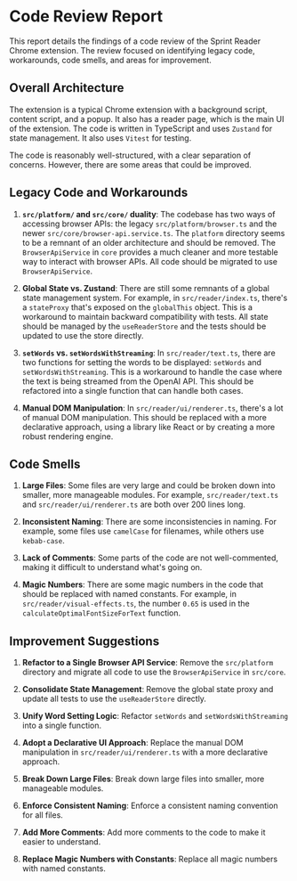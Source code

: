
# Code Review Report

This report details the findings of a code review of the Sprint Reader Chrome extension. The review focused on identifying legacy code, workarounds, code smells, and areas for improvement.

## Overall Architecture

The extension is a typical Chrome extension with a background script, content script, and a popup. It also has a reader page, which is the main UI of the extension. The code is written in TypeScript and uses `Zustand` for state management. It also uses `Vitest` for testing.

The code is reasonably well-structured, with a clear separation of concerns. However, there are some areas that could be improved.

## Legacy Code and Workarounds

1.  **`src/platform/` and `src/core/` duality**: The codebase has two ways of accessing browser APIs: the legacy `src/platform/browser.ts` and the newer `src/core/browser-api.service.ts`. The `platform` directory seems to be a remnant of an older architecture and should be removed. The `BrowserApiService` in `core` provides a much cleaner and more testable way to interact with browser APIs. All code should be migrated to use `BrowserApiService`.

2.  **Global State vs. Zustand**: There are still some remnants of a global state management system. For example, in `src/reader/index.ts`, there's a `stateProxy` that's exposed on the `globalThis` object. This is a workaround to maintain backward compatibility with tests. All state should be managed by the `useReaderStore` and the tests should be updated to use the store directly.

3.  **`setWords` vs. `setWordsWithStreaming`**: In `src/reader/text.ts`, there are two functions for setting the words to be displayed: `setWords` and `setWordsWithStreaming`. This is a workaround to handle the case where the text is being streamed from the OpenAI API. This should be refactored into a single function that can handle both cases.

4.  **Manual DOM Manipulation**: In `src/reader/ui/renderer.ts`, there's a lot of manual DOM manipulation. This should be replaced with a more declarative approach, using a library like React or by creating a more robust rendering engine.

## Code Smells

1.  **Large Files**: Some files are very large and could be broken down into smaller, more manageable modules. For example, `src/reader/text.ts` and `src/reader/ui/renderer.ts` are both over 200 lines long.

2.  **Inconsistent Naming**: There are some inconsistencies in naming. For example, some files use `camelCase` for filenames, while others use `kebab-case`.

3.  **Lack of Comments**: Some parts of the code are not well-commented, making it difficult to understand what's going on.

4.  **Magic Numbers**: There are some magic numbers in the code that should be replaced with named constants. For example, in `src/reader/visual-effects.ts`, the number `0.65` is used in the `calculateOptimalFontSizeForText` function.

## Improvement Suggestions

1.  **Refactor to a Single Browser API Service**: Remove the `src/platform` directory and migrate all code to use the `BrowserApiService` in `src/core`.

2.  **Consolidate State Management**: Remove the global state proxy and update all tests to use the `useReaderStore` directly.

3.  **Unify Word Setting Logic**: Refactor `setWords` and `setWordsWithStreaming` into a single function.

4.  **Adopt a Declarative UI Approach**: Replace the manual DOM manipulation in `src/reader/ui/renderer.ts` with a more declarative approach.

5.  **Break Down Large Files**: Break down large files into smaller, more manageable modules.

6.  **Enforce Consistent Naming**: Enforce a consistent naming convention for all files.

7.  **Add More Comments**: Add more comments to the code to make it easier to understand.

8.  **Replace Magic Numbers with Constants**: Replace all magic numbers with named constants.
